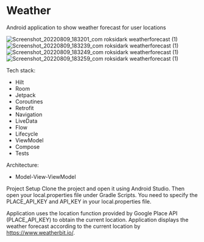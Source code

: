 # Weather
Android application to show weather forecast for user locations

![Screenshot_20220809_183201_com roksidark weatherforecast (1)](https://user-images.githubusercontent.com/90980503/183704523-269fdc68-4d13-46cb-9edc-656ec0fac6ac.png)
![Screenshot_20220809_183239_com roksidark weatherforecast (1)](https://user-images.githubusercontent.com/90980503/183705026-5d8c80bd-512a-430c-a1f3-ae9d44cb4054.png)
![Screenshot_20220809_183249_com roksidark weatherforecast (1)](https://user-images.githubusercontent.com/90980503/183705098-c9dc0358-5606-41b0-bf5a-72e0afc37210.png)
![Screenshot_20220809_183259_com roksidark weatherforecast (1)](https://user-images.githubusercontent.com/90980503/183705155-f58af837-a5b5-46d4-949d-dd0b3fb8c123.png)

Tech stack:

- Hilt
- Room
- Jetpack
- Coroutines
- Retrofit
- Navigation 
- LiveData 
- Flow
- Lifecycle 
- ViewModel
- Compose
- Tests

Architecture:

- Model-View-ViewModel

Project Setup
Clone the project and open it using Android Studio. Then open your local.properties file under Gradle Scripts. You need to specify the PLACE_API_KEY and API_KEY in your local.properties file. 

Application uses the location function provided by Google Place API (PLACE_API_KEY) to obtain the current location. Application displays the weather forecast according to the current location by https://www.weatherbit.io/.


